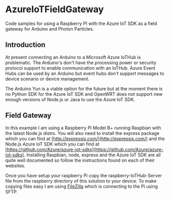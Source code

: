 # AzureIoTFieldGateway
Code samples for using a Raspberry PI with the Azure IoT SDK as a field gateway for Arduino and Photon Particles.  

## Introduction

At present connecting an Arduino to a Microsoft Azure IoTHub is problematic. The Arduino's don't have the processing power or security protocol support to enable communication with an IoTHub. Azure Event Hubs can be used by an Arduino but event hubs don't support messages to device scenario or device management.

The Arduino Yun is a viable option for the future but at the moment there is no Python SDK for the Azure IoT SDK and OpenWRT does not support new enough versions of Node.js or Java to use the Azure IoT SDK.

## Field Gateway

In this example I am using a Raspberry Pi Model B+ running Raspbian with the latest Node.js distro. You will also need to install the express package which you can find at [http://expressjs.com/](http://expressjs.com/) and the Node.js Azure IoT SDK which you can find at [https://github.com/Azure/azure-iot-sdks](https://github.com/Azure/azure-iot-sdks). Installing Raspbian, node, express and the Azure IoT SDK are all quite well documented so follow the instructions found on each of their websites. 

Once you have setup your raspberry Pi copy the raspberry-IoTHub-Server file from the raspberry directory of this solution to your device. To make copying files easy I am using [FileZilla](https://filezilla-project.org/) which is connecting to the Pi using SFTP.






